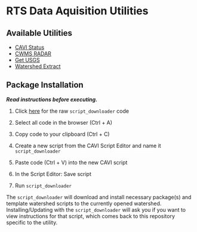 # RTS Data Aquisition Utilities

## Available Utilities

- [CAVI Status](appdata/rsgis/CAVISTATUS.md)
- [CWMS RADAR](appdata/rsgis/CWMSRADAR.md)
- [Get USGS](appdata/rsgis/GETUSGS.md)
- [Watershed Extract](appdata/rsgis/WSEXTRACT.md)

## Package Installation

___Read instructions before executing.___

1. Click [here](https://raw.githubusercontent.com/USACE/rts-utils/master/watershed_scripts/script_downloader.py) for the raw `script_downloader` code

1. Select all code in the browser (Ctrl + A)

1. Copy code to your clipboard (Ctrl + C)

1. Create a new script from the CAVI Script Editor and name it `script_downloader`

1. Paste code (Ctrl + V) into the new CAVI script

1. In the Script Editor: Save script

1. Run `script_downloader`

The `script_downloader` will download and install necessary package(s) and template watershed scripts to the currently opened watershed.  Installing/Updating with the `script_downloader` will ask you if you want to view instructions for that script, which comes back to this repository specific to the utility.
